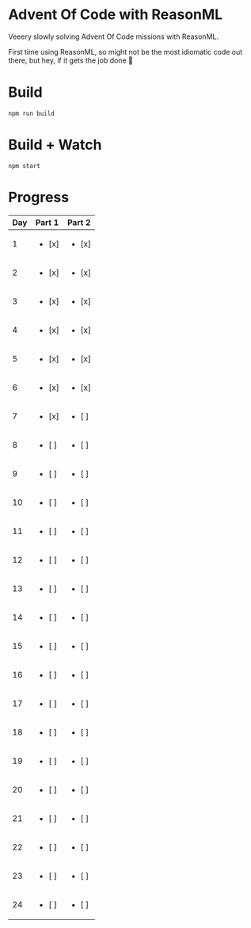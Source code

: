 # Advent Of Code with ReasonML

Veeery slowly solving Advent Of Code missions with ReasonML.

First time using ReasonML, so might not be the most idiomatic code out there,
but hey, if it gets the job done 🤠

# Build
```
npm run build
```

# Build + Watch

```
npm start
```

# Progress

| Day  | Part 1 | Part 2 |
| ---- | ------ | ------ |
| 1    | <ul><li>[x] </li></ul> | <ul><li>[x] </li></ul> |
| 2    | <ul><li>[x] </li></ul> | <ul><li>[x] </li></ul> |
| 3    | <ul><li>[x] </li></ul> | <ul><li>[x] </li></ul> |
| 4    | <ul><li>[x] </li></ul> | <ul><li>[x] </li></ul> |
| 5    | <ul><li>[x] </li></ul> | <ul><li>[x] </li></ul> |
| 6    | <ul><li>[x] </li></ul> | <ul><li>[x] </li></ul> |
| 7    | <ul><li>[x] </li></ul> | <ul><li>[ ] </li></ul> |
| 8    | <ul><li>[ ] </li></ul> | <ul><li>[ ] </li></ul> |
| 9    | <ul><li>[ ] </li></ul> | <ul><li>[ ] </li></ul> |
| 10   | <ul><li>[ ] </li></ul> | <ul><li>[ ] </li></ul> |
| 11   | <ul><li>[ ] </li></ul> | <ul><li>[ ] </li></ul> |
| 12   | <ul><li>[ ] </li></ul> | <ul><li>[ ] </li></ul> |
| 13   | <ul><li>[ ] </li></ul> | <ul><li>[ ] </li></ul> |
| 14   | <ul><li>[ ] </li></ul> | <ul><li>[ ] </li></ul> |
| 15   | <ul><li>[ ] </li></ul> | <ul><li>[ ] </li></ul> |
| 16   | <ul><li>[ ] </li></ul> | <ul><li>[ ] </li></ul> |
| 17   | <ul><li>[ ] </li></ul> | <ul><li>[ ] </li></ul> |
| 18   | <ul><li>[ ] </li></ul> | <ul><li>[ ] </li></ul> |
| 19   | <ul><li>[ ] </li></ul> | <ul><li>[ ] </li></ul> |
| 20   | <ul><li>[ ] </li></ul> | <ul><li>[ ] </li></ul> |
| 21   | <ul><li>[ ] </li></ul> | <ul><li>[ ] </li></ul> |
| 22   | <ul><li>[ ] </li></ul> | <ul><li>[ ] </li></ul> |
| 23   | <ul><li>[ ] </li></ul> | <ul><li>[ ] </li></ul> |
| 24   | <ul><li>[ ] </li></ul> | <ul><li>[ ] </li></ul> |

